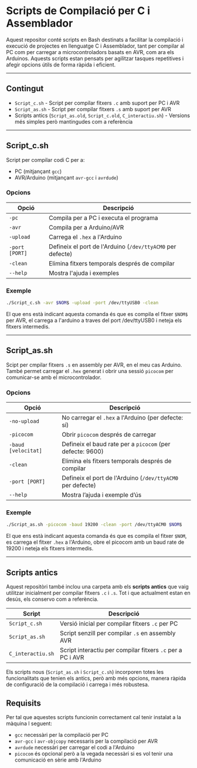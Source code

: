# Scripts de Compilació per C i Assemblador
Aquest repositor conté scripts en Bash destinats a facilitar la compilació i execució de projectes en llenguatge C i Assemblador, tant per compilar al PC com per carregar a microcontroladors basats en AVR, com ara els Arduinos. Aquests scripts estan pensats per agilitzar tasques repetitives i afegir opcions útils de forma ràpida i eficient.

---

## Contingut

- `Script_c.sh` - Script per compilar fitxers `.c` amb suport per  PC i AVR
- `Script_as.sh` - Script per compilar fitxers `.s` amb suport per AVR 
- Scripts antics (`Script_as.old`, `Script_c.old`, `C_interactiu.sh`) - Versions més simples però mantingudes com a referència

---

## Script_c.sh 

Script per compilar codi C per a:
- PC (mitjançant `gcc`)
- AVR/Arduino (mitjançant `avr-gcc` i `avrdude`)

### Opcions

| Opció         | Descripció                                                       |
|---------------|------------------------------------------------------------------|
| `-pc`         | Compila per a PC i executa el programa                           |
| `-avr`        | Compila per a Arduino/AVR                                        |
| `-upload`     | Carrega el `.hex` a l'Arduino                                    |
| `-port [PORT]`| Defineix el port de l'Arduino (`/dev/ttyACM0` per defecte)       |
| `-clean`      | Elimina fitxers temporals després de compilar                    |
| `--help`      | Mostra l'ajuda i exemples                                        |

### Exemple 
```Bash
./Script_c.sh -avr $NOM$ -upload -port /dev/ttyUSB0 -clean 
```

El que ens està indicant aquesta comanda és que es compila el fitxer `$NOM$` per AVR, el carrega a l'arduino a traves del port /dev/ttyUSB0 i neteja els fitxers intermedis.

---

## Script_as.sh 

Scipt per cmpilar fitxers `.s` en assembly per AVR, en el meu cas Arduino. També permet carregar el `.hex` generat i obrir una sessió `picocom` per comunicar-se amb el microcontrolador.

### Opcions

| Opció              | Descripció                                                   |
|--------------------|--------------------------------------------------------------|
| `-no-upload`       | No carregar el `.hex` a l'Arduino (per defecte: sí)          |
| `-picocom`         | Obrir `picocom` després de carregar                          |
| `-baud [velocitat]`| Defineix el baud rate per a `picocom` (per defecte: 9600)    |
| `-clean`           | Elimina els fitxers temporals després de compilar            |
| `-port [PORT]`     | Defineix el port de l'Arduino (`/dev/ttyACM0` per defecte)   |
| `--help`           | Mostra l’ajuda i exemple d’ús                                |

### Exemple 
```Bash
./Script_as.sh -picocom -baud 19200 -clean -port /dev/ttyACM0 $NOM$
```

El que ens està indicant aquesta comanda és que es compila el fitxer `$NOM`, es carrega el fitxer `.hex` a l'Arduino, obre el picocom amb un baud rate de 19200 i neteja els fitxers intermedis.

---

## Scripts antics

Aquest repositòri també inclou una carpeta amb els **scripts antics** que vaig utilitzar inicialment per compilar fitxers `.c` i `.s`. Tot i que actualment estan en desús, els conservo com a referència.

| Script              | Descripció                                                 |
|---------------------|------------------------------------------------------------|
| `Script_c.sh`       | Versió inicial per compilar fitxers `.c` per PC            |
| `Script_as.sh`      | Script senzill per compilar `.s` en assembly AVR           |
| `C_interactiu.sh`   | Script interactiu per compilar fitxers `.c` per a PC i AVR |

Els scripts nous (`Script_as.sh` i `Script_c.sh`) incorporen totes les funcionalitats que tenien els antics, però amb més opcions, manera ràpida de configuració de la compilació i carrega i més robustesa.

## Requisits

Per tal que aquestes scripts funcionin correctament cal tenir instalat a la màquina l seguent:

- `gcc` necessàri per la compilació per PC 
- `avr-gcc` i `avr-objcopy` necessaris per la compilació per AVR
- `avrdude` necessàri per carregar el codi a l'Arduino
- `picocom` és opcional però a la vegada necessàri si es vol tenir una comunicació en sèrie amb l'Arduino
